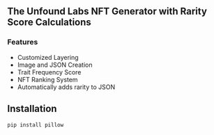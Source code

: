 ## The Unfound Labs NFT Generator with Rarity Score Calculations

### Features

- Customized Layering
- Image and JSON Creation
- Trait Frequency Score
- NFT Ranking System
- Automatically adds rarity to JSON

## Installation

```python
pip install pillow


